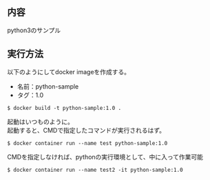 ## 内容
python3のサンプル


## 実行方法
以下のようにしてdocker imageを作成する。
- 名前：python-sample
- タグ：1.0

```
$ docker build -t python-sample:1.0 .
```

起動はいつものように。<br>
起動すると、CMDで指定したコマンドが実行されるはず。

```
$ docker container run --name test python-sample:1.0
```

CMDを指定しなければ、pythonの実行環境として、中に入って作業可能
```
$ docker container run --name test2 -it python-sample:1.0
```

